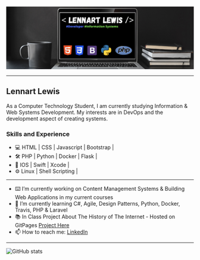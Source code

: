 ![Banner](./img/2.png)
___
## Lennart Lewis
As a Computer Technology Student, I am currently studying Information & Web Systems Development. My interests are in DevOps and the development aspect of creating systems. 
### Skills and Experience

* 💻 HTML | CSS | Javascript | Bootstrap |
* 🛠 PHP | Python |  Docker | Flask |
* 📱 IOS | Swift | Xcode |
* ⚙️ Linux | Shell Scripting |
___
- ⌨️ I’m currently working on Content Management Systems & Building Web Applications in my current courses 
- 🌱 I’m currently learning C#, Agile, Design Patterns, Python, Docker, Travis, PHP & Laravel
- 📚 In Class Project About The History of The Internet - Hosted on GitPages [Project Here](https://lenthedev.me/index.html)
- 📫 How to reach me: [LinkedIn](https://www.linkedin.com/in/lenthedeveloper)
___
![GitHub stats](https://github-readme-stats.vercel.app/api?username=LenTheDev&show_icons=true&theme=chartreuse-dark)

